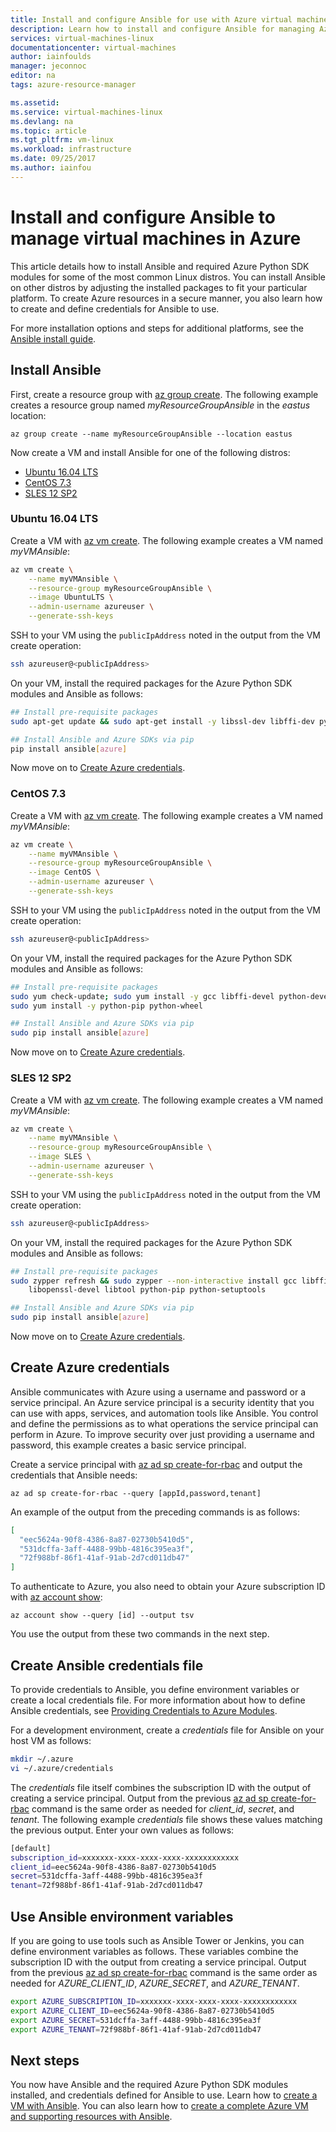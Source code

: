 ```yaml
---
title: Install and configure Ansible for use with Azure virtual machines | Microsoft Docs
description: Learn how to install and configure Ansible for managing Azure resources on Ubuntu, CentOS, and SLES
services: virtual-machines-linux
documentationcenter: virtual-machines
author: iainfoulds
manager: jeconnoc
editor: na
tags: azure-resource-manager

ms.assetid: 
ms.service: virtual-machines-linux
ms.devlang: na
ms.topic: article
ms.tgt_pltfrm: vm-linux
ms.workload: infrastructure
ms.date: 09/25/2017
ms.author: iainfou
---
```


# Install and configure Ansible to manage virtual machines in Azure
This article details how to install Ansible and required Azure Python SDK modules for some of the most common Linux distros. You can install Ansible on other distros by adjusting the installed packages to fit your particular platform. To create Azure resources in a secure manner, you also learn how to create and define credentials for Ansible to use. 

For more installation options and steps for additional platforms, see the [Ansible install guide](https://docs.ansible.com/ansible/intro_installation.html).


## Install Ansible
First, create a resource group with [az group create](/cli/azure/group#create). The following example creates a resource group named *myResourceGroupAnsible* in the *eastus* location:

```azurecli
az group create --name myResourceGroupAnsible --location eastus
```

Now create a VM and install Ansible for one of the following distros:

- [Ubuntu 16.04 LTS](#ubuntu1604-lts)
- [CentOS 7.3](#centos-73)
- [SLES 12 SP2](#sles-12-sp2)

### Ubuntu 16.04 LTS
Create a VM with [az vm create](/cli/azure/vm#create). The following example creates a VM named *myVMAnsible*:

```bash
az vm create \
    --name myVMAnsible \
    --resource-group myResourceGroupAnsible \
    --image UbuntuLTS \
    --admin-username azureuser \
    --generate-ssh-keys
```

SSH to your VM using the `publicIpAddress` noted in the output from the VM create operation:

```bash
ssh azureuser@<publicIpAddress>
```

On your VM, install the required packages for the Azure Python SDK modules and Ansible as follows:

```bash
## Install pre-requisite packages
sudo apt-get update && sudo apt-get install -y libssl-dev libffi-dev python-dev python-pip

## Install Ansible and Azure SDKs via pip
pip install ansible[azure]
```

Now move on to [Create Azure credentials](#create-azure-credentials).


### CentOS 7.3
Create a VM with [az vm create](/cli/azure/vm#create). The following example creates a VM named *myVMAnsible*:

```bash
az vm create \
    --name myVMAnsible \
    --resource-group myResourceGroupAnsible \
    --image CentOS \
    --admin-username azureuser \
    --generate-ssh-keys
```

SSH to your VM using the `publicIpAddress` noted in the output from the VM create operation:

```bash
ssh azureuser@<publicIpAddress>
```

On your VM, install the required packages for the Azure Python SDK modules and Ansible as follows:

```bash
## Install pre-requisite packages
sudo yum check-update; sudo yum install -y gcc libffi-devel python-devel openssl-devel epel-release
sudo yum install -y python-pip python-wheel

## Install Ansible and Azure SDKs via pip
sudo pip install ansible[azure]
```

Now move on to [Create Azure credentials](#create-azure-credentials).


### SLES 12 SP2
Create a VM with [az vm create](/cli/azure/vm#create). The following example creates a VM named *myVMAnsible*:

```bash
az vm create \
    --name myVMAnsible \
    --resource-group myResourceGroupAnsible \
    --image SLES \
    --admin-username azureuser \
    --generate-ssh-keys
```

SSH to your VM using the `publicIpAddress` noted in the output from the VM create operation:

```bash
ssh azureuser@<publicIpAddress>
```

On your VM, install the required packages for the Azure Python SDK modules and Ansible as follows:

```bash
## Install pre-requisite packages
sudo zypper refresh && sudo zypper --non-interactive install gcc libffi-devel-gcc5 python-devel \
    libopenssl-devel libtool python-pip python-setuptools

## Install Ansible and Azure SDKs via pip
sudo pip install ansible[azure]
```

Now move on to [Create Azure credentials](#create-azure-credentials).


## Create Azure credentials
Ansible communicates with Azure using a username and password or a service principal. An Azure service principal is a security identity that you can use with apps, services, and automation tools like Ansible. You control and define the permissions as to what operations the service principal can perform in Azure. To improve security over just providing a username and password, this example creates a basic service principal.

Create a service principal with [az ad sp create-for-rbac](/cli/azure/ad/sp#create-for-rbac) and output the credentials that Ansible needs:

```azurecli
az ad sp create-for-rbac --query [appId,password,tenant]
```

An example of the output from the preceding commands is as follows:

```json
[
  "eec5624a-90f8-4386-8a87-02730b5410d5",
  "531dcffa-3aff-4488-99bb-4816c395ea3f",
  "72f988bf-86f1-41af-91ab-2d7cd011db47"
]
```

To authenticate to Azure, you also need to obtain your Azure subscription ID with [az account show](/cli/azure/account#show):

```azurecli
az account show --query [id] --output tsv
```

You use the output from these two commands in the next step.


## Create Ansible credentials file
To provide credentials to Ansible, you define environment variables or create a local credentials file. For more information about how to define Ansible credentials, see [Providing Credentials to Azure Modules](https://docs.ansible.com/ansible/guide_azure.html#providing-credentials-to-azure-modules). 

For a development environment, create a *credentials* file for Ansible on your host VM as follows:

```bash
mkdir ~/.azure
vi ~/.azure/credentials
```

The *credentials* file itself combines the subscription ID with the output of creating a service principal. Output from the previous [az ad sp create-for-rbac](/cli/azure/ad/sp#create-for-rbac) command is the same order as needed for *client_id*, *secret*, and *tenant*. The following example *credentials* file shows these values matching the previous output. Enter your own values as follows:

```bash
[default]
subscription_id=xxxxxxx-xxxx-xxxx-xxxx-xxxxxxxxxxxx
client_id=eec5624a-90f8-4386-8a87-02730b5410d5
secret=531dcffa-3aff-4488-99bb-4816c395ea3f
tenant=72f988bf-86f1-41af-91ab-2d7cd011db47
```


## Use Ansible environment variables
If you are going to use tools such as Ansible Tower or Jenkins, you can define environment variables as follows. These variables combine the subscription ID with the output from creating a service principal. Output from the previous [az ad sp create-for-rbac](/cli/azure/ad/sp#create-for-rbac) command is the same order as needed for *AZURE_CLIENT_ID*, *AZURE_SECRET*, and *AZURE_TENANT*. 

```bash
export AZURE_SUBSCRIPTION_ID=xxxxxxx-xxxx-xxxx-xxxx-xxxxxxxxxxxx
export AZURE_CLIENT_ID=eec5624a-90f8-4386-8a87-02730b5410d5
export AZURE_SECRET=531dcffa-3aff-4488-99bb-4816c395ea3f
export AZURE_TENANT=72f988bf-86f1-41af-91ab-2d7cd011db47
```

## Next steps
You now have Ansible and the required Azure Python SDK modules installed, and credentials defined for Ansible to use. Learn how to [create a VM with Ansible](ansible-create-vm.md). You can also learn how to [create a complete Azure VM and supporting resources with Ansible](ansible-create-complete-vm.md).
